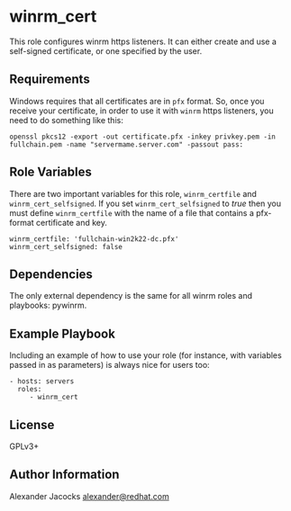 winrm_cert
=========

This role configures winrm https listeners. It can either create and use a self-signed certificate, or one specified by the user.

Requirements
------------

Windows requires that all certificates are in `pfx` format. So, once you receive your certificate, in order to use it with `winrm` https listeners, you need to do something like this:

```
openssl pkcs12 -export -out certificate.pfx -inkey privkey.pem -in fullchain.pem -name "servermame.server.com" -passout pass:
```

Role Variables
--------------

There are two important variables for this role, `winrm_certfile` and `winrm_cert_selfsigned`. If you set `winrm_cert_selfsigned` to *true* then you must define `winrm_certfile` with the name of a file that contains a pfx-format certificate and key.

```
winrm_certfile: 'fullchain-win2k22-dc.pfx'
winrm_cert_selfsigned: false
```

Dependencies
------------

The only external dependency is the same for all winrm roles and playbooks: pywinrm.

Example Playbook
----------------

Including an example of how to use your role (for instance, with variables passed in as parameters) is always nice for users too:

    - hosts: servers
      roles:
         - winrm_cert

License
-------

GPLv3+

Author Information
------------------

Alexander Jacocks <alexander@redhat.com>
